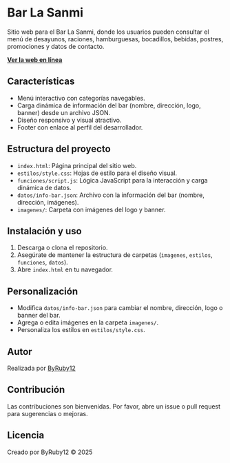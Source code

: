 # Bar La Sanmi

Sitio web para el Bar La Sanmi, donde los usuarios pueden consultar el menú de desayunos, raciones, hamburguesas, bocadillos, bebidas, postres, promociones y datos de contacto.

**[Ver la web en línea](https://byruby12.github.io/BarLaSanmi/)**

## Características

- Menú interactivo con categorías navegables.
- Carga dinámica de información del bar (nombre, dirección, logo, banner) desde un archivo JSON.
- Diseño responsivo y visual atractivo.
- Footer con enlace al perfil del desarrollador.

## Estructura del proyecto

- `index.html`: Página principal del sitio web.
- `estilos/style.css`: Hojas de estilo para el diseño visual.
- `funciones/script.js`: Lógica JavaScript para la interacción y carga dinámica de datos.
- `datos/info-bar.json`: Archivo con la información del bar (nombre, dirección, imágenes).
- `imagenes/`: Carpeta con imágenes del logo y banner.

## Instalación y uso

1. Descarga o clona el repositorio.
2. Asegúrate de mantener la estructura de carpetas (`imagenes`, `estilos`, `funciones`, `datos`).
3. Abre `index.html` en tu navegador.

## Personalización

- Modifica `datos/info-bar.json` para cambiar el nombre, dirección, logo o banner del bar.
- Agrega o edita imágenes en la carpeta `imagenes/`.
- Personaliza los estilos en `estilos/style.css`.

## Autor

Realizada por [ByRuby12](https://github.com/ByRuby12)

## Contribución

Las contribuciones son bienvenidas. Por favor, abre un issue o pull request para sugerencias o mejoras.

## Licencia

Creado por ByRuby12 © 2025
